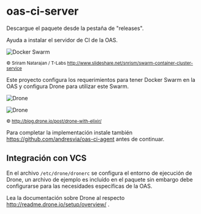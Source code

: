# oas-ci-server

Descargue el paquete desde la pestaña de "releases".

Ayuda a instalar el servidor de CI de la OAS.

![Docker Swarm](http://image.slidesharecdn.com/introtoswarm-containerclusterservice-150329142626-conversion-gate01/95/swarm-a-docker-clustering-system-4-638.jpg)

<sub>&copy; Sriram Natarajan / T-Labs http://www.slideshare.net/snrism/swarm-container-cluster-service</sub>

Este proyecto configura los requerimientos para tener Docker Swarm en la OAS y configura Drone para utilizar este Swarm.

![Drone](http://blog.drone.io/images/drone-with-elixir_build-explained.png)

![Drone](http://blog.drone.io/images/drone-with-elixir_containers.png)

<sub>&copy; http://blog.drone.io/post/drone-with-elixir/</sub>

Para completar la implementación instale también https://github.com/andresvia/oas-ci-agent antes de continuar.

## Integración con VCS

En el archivo `/etc/drone/dronerc` se configura el entorno de ejecución de Drone, un archivo de ejemplo es incluído en el paquete sin embargo debe configurarse para las necesidades específicas de la OAS.

Lea la documentación sobre Drone al respecto http://readme.drone.io/setup/overview/ .
